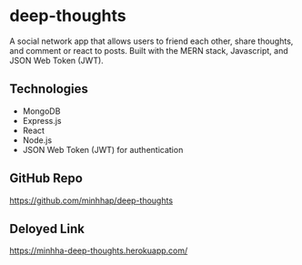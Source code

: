 # deep-thoughts
A social network app that allows users to friend each other, share thoughts, and comment or react to posts. Built with the MERN stack, Javascript, and JSON Web Token (JWT).

## Technologies
* MongoDB
* Express.js
* React
* Node.js
* JSON Web Token (JWT) for authentication

## GitHub Repo
https://github.com/minhhap/deep-thoughts

## Deloyed Link
https://minhha-deep-thoughts.herokuapp.com/